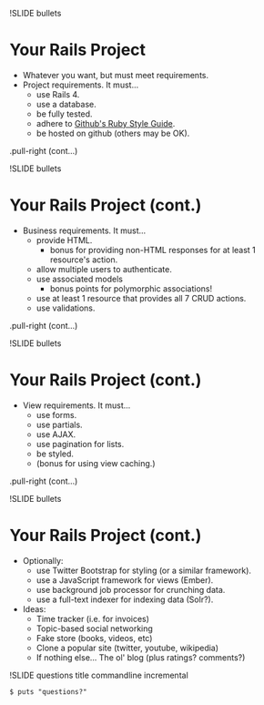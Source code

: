!SLIDE bullets
# Your Rails Project

* Whatever you want, but must meet requirements.
* Project requirements. It must...
    * use Rails 4.
    * use a database.
    * be fully tested.
    * adhere to [Github's Ruby Style Guide](https://github.com/styleguide/ruby).
    * be hosted on github (others may be OK).

.pull-right (cont...)

!SLIDE bullets
# Your Rails Project (cont.)

* Business requirements. It must...
    * provide HTML.
        * bonus for providing non-HTML responses for at least 1 resource's action.
    * allow multiple users to authenticate.
    * use associated models
        * bonus points for polymorphic associations!
    * use at least 1 resource that provides all 7 CRUD actions.
    * use validations.

.pull-right (cont...)

!SLIDE bullets
# Your Rails Project (cont.)

* View requirements. It must...
    * use forms.
    * use partials.
    * use AJAX.
    * use pagination for lists.
    * be styled.
    * (bonus for using view caching.)

.pull-right (cont...)

!SLIDE bullets
# Your Rails Project (cont.)

* Optionally:
    * use Twitter Bootstrap for styling (or a similar framework).
    * use a JavaScript framework for views (Ember).
    * use background job processor for crunching data.
    * use a full-text indexer for indexing data (Solr?).
* Ideas:
    * Time tracker (i.e. for invoices)
    * Topic-based social networking
    * Fake store (books, videos, etc)
    * Clone a popular site (twitter, youtube, wikipedia)
    * If nothing else... The ol' blog (plus ratings? comments?)


!SLIDE questions title commandline incremental

```
$ puts "questions?"
```

